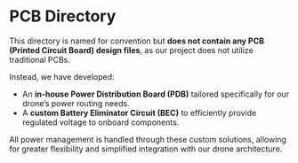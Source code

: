 # PCB Directory

This directory is named for convention but **does not contain any PCB (Printed Circuit Board) design files**, as our project does not utilize traditional PCBs.

Instead, we have developed:
- An **in-house Power Distribution Board (PDB)** tailored specifically for our drone’s power routing needs.
- A **custom Battery Eliminator Circuit (BEC)** to efficiently provide regulated voltage to onboard components.

All power management is handled through these custom solutions, allowing for greater flexibility and simplified integration with our drone architecture.
